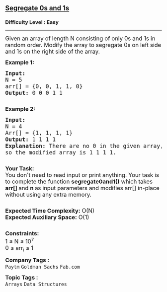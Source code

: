 <h2><a href="https://www.geeksforgeeks.org/problems/segregate-0s-and-1s5106/1">Segregate 0s and 1s</a></h2><h3>Difficulty Level : Easy</h3><hr><div class="problems_problem_content__Xm_eO"><p><span style="font-size:18px">Given an array&nbsp;of length N consisting of&nbsp;only 0s and 1s in random order. Modify the array to segregate 0s on left side and 1s on the right side of the array. </span></p>

<p><span style="font-size:18px"><strong>Example 1:</strong></span></p>

<pre><span style="font-size:18px"><strong>Input:
</strong>N = 5
arr[] = {0, 0, 1, 1, 0}
<strong>Output:</strong> 0 0 0 1 1
</span></pre>

<p><br>
<span style="font-size:18px"><strong>Example 2:</strong></span></p>

<pre><span style="font-size:18px"><strong>Input:
</strong>N = 4
Arr[] = {1, 1, 1, 1}
<strong>Output:</strong> 1 1 1 1
<strong>Explanation:</strong>&nbsp;There are no 0 in the given array, 
so the modified array is 1 1 1 1.</span></pre>

<p><br>
<span style="font-size:18px"><strong>Your Task:</strong><br>
You don't need to read input or print anything. Your task is to complete the function&nbsp;<strong>segregate0and1()</strong>&nbsp;which takes <strong>arr[]&nbsp;</strong>and&nbsp;<strong>n&nbsp;</strong>as input parameters and modifies arr[] in-place without using any extra memory.</span></p>

<p><br>
<span style="font-size:18px"><strong>Expected Time Complexity:</strong>&nbsp;O(N)<br>
<strong>Expected Auxiliary Space:</strong>&nbsp;O(1)</span></p>

<p><br>
<span style="font-size:18px"><strong>Constraints:</strong><br>
1 ≤ N ≤ 10<sup>7</sup><br>
0 ≤ arr<sub>i</sub> ≤ 1</span></p>
</div><p><span style=font-size:18px><strong>Company Tags : </strong><br><code>Paytm</code>&nbsp;<code>Goldman Sachs</code>&nbsp;<code>Fab.com</code>&nbsp;<br><p><span style=font-size:18px><strong>Topic Tags : </strong><br><code>Arrays</code>&nbsp;<code>Data Structures</code>&nbsp;